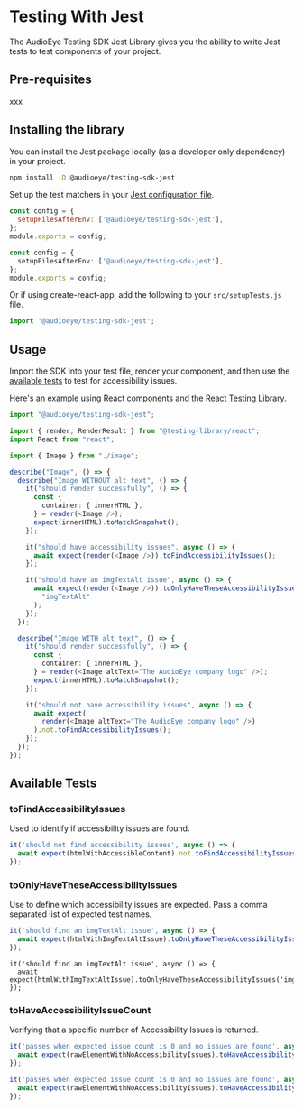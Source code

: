 # Testing With Jest

The AudioEye Testing SDK Jest Library gives you the ability to write Jest tests to test components of your project.

## Pre-requisites
xxx

## Installing the library

You can install the Jest package locally (as a developer only dependency) in your project.

```bash
npm install -D @audioeye/testing-sdk-jest
```

Set up the test matchers in your [Jest configuration file](https://jestjs.io/docs/configuration#setupfilesafterenv-array).

<CodeGroup>
  <CodeGroupItem title="Javascript" active>

```js
const config = {
  setupFilesAfterEnv: ['@audioeye/testing-sdk-jest'],
};
module.exports = config;
```

  </CodeGroupItem>

  <CodeGroupItem title="Typescript">

```ts
const config = {
  setupFilesAfterEnv: ['@audioeye/testing-sdk-jest'],
};
module.exports = config;
```

  </CodeGroupItem>
</CodeGroup>


Or if using create-react-app, add the following to your `src/setupTests.js` file.

```javascript
import '@audioeye/testing-sdk-jest';
```

## Usage
Import the SDK into your test file, render your component, and then use the [available tests](#available-tests) to test for accessibility issues.

Here's an example using React components and the [React Testing Library](https://testing-library.com/docs/react-testing-library/intro).

```typescript
import "@audioeye/testing-sdk-jest";

import { render, RenderResult } from "@testing-library/react";
import React from "react";

import { Image } from "./image";

describe("Image", () => {
  describe("Image WITHOUT alt text", () => {
    it("should render successfully", () => {
      const {
        container: { innerHTML },
      } = render(<Image />);
      expect(innerHTML).toMatchSnapshot();
    });

    it("should have accessibility issues", async () => {
      await expect(render(<Image />)).toFindAccessibilityIssues();
    });

    it("should have an imgTextAlt issue", async () => {
      await expect(render(<Image />)).toOnlyHaveTheseAccessibilityIssues(
        "imgTextAlt"
      );
    });
  });

  describe("Image WITH alt text", () => {
    it("should render successfully", () => {
      const {
        container: { innerHTML },
      } = render(<Image altText="The AudioEye company logo" />);
      expect(innerHTML).toMatchSnapshot();
    });

    it("should not have accessibility issues", async () => {
      await expect(
        render(<Image altText="The AudioEye company logo" />)
      ).not.toFindAccessibilityIssues();
    });
  });
});
```

## Available Tests

### toFindAccessibilityIssues
Used to identify if accessibility issues are found.

<CodeGroup>
  <CodeGroupItem title="Javascript" active>

```javascript
it('should not find accessibility issues', async () => {
  await expect(htmlWithAccessibleContent).not.toFindAccessibilityIssues();
});
```

  </CodeGroupItem>
</CodeGroup>

### toOnlyHaveTheseAccessibilityIssues
Use to define which accessibility issues are expected. Pass a comma separated list of expected test names.

<CodeGroup>
  <CodeGroupItem title="Javascript" active>

```javascript
it('should find an imgTextAlt issue', async () => {
  await expect(htmlWithImgTextAltIssue).toOnlyHaveTheseAccessibilityIssues('imgTextAlt');
});
```

  </CodeGroupItem>
  <CodeGroupItem title="Typescript" >

```typsescript
it('should find an imgTextAlt issue', async () => {
  await expect(htmlWithImgTextAltIssue).toOnlyHaveTheseAccessibilityIssues('imgTextAlt');
});
```

  </CodeGroupItem>

</CodeGroup>

### toHaveAccessibilityIssueCount
Verifying that a specific number of Accessibility Issues is returned.

<CodeGroup>
  <CodeGroupItem title="Javascript" active>

```javascript
it('passes when expected issue count is 0 and no issues are found', async () => {
  await expect(rawElementWithNoAccessibilityIssues).toHaveAccessibilityIssueCount(0);
});
```

  </CodeGroupItem>
  <CodeGroupItem title="Typescript">

```typescript
it('passes when expected issue count is 0 and no issues are found', async () => {
  await expect(rawElementWithNoAccessibilityIssues).toHaveAccessibilityIssueCount(0);
});
```

  </CodeGroupItem>
</CodeGroup>
